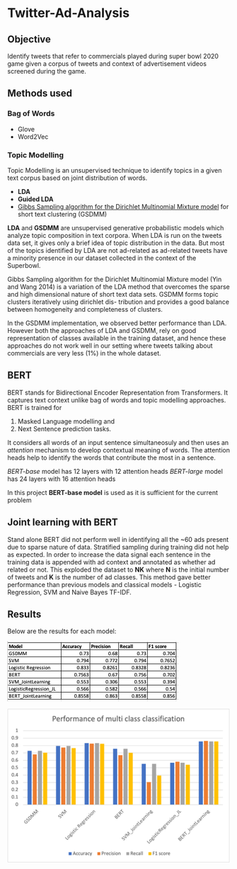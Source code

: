 # Twitter-Ad-Analysis

## Objective
Identify tweets that refer to commercials played during super bowl 2020 game given a corpus of tweets and context of advertisement videos screened during the game. 

## Methods used
### Bag of Words
- Glove
- Word2Vec

### Topic Modelling
Topic Modelling is an unsupervised technique to identify topics in a given text corpus based on joint distribution of words. 
- __LDA__ 
- __Guided LDA__
- [Gibbs Sampling algorithm for the Dirichlet Multinomial Mixture model](http://dbgroup.cs.tsinghua.edu.cn/wangjy/papers/KDD14-GSDMM.pdf) for short text clustering (GSDMM)

__LDA__ and __GSDMM__ are unsupervised generative probabilistic models which analyze topic composition in text corpora. When LDA is run on the tweets data set, it gives only a brief idea of topic distribution in the data. But most of the topics identified by LDA are not ad-related as ad-related tweets have a minority presence in our dataset collected in the context of the Superbowl. 

Gibbs Sampling algorithm for the Dirichlet Multinomial Mixture model (Yin and Wang 2014) is a variation of the LDA method that overcomes the sparse and high dimensional nature of short text data sets. GSDMM forms topic clusters iteratively using dirichlet dis- tribution and provides a good balance between homogeneity and completeness of clusters.

In the GSDMM implementation, we observed better performance than LDA. However both the approaches of LDA and GSDMM, rely on good representation of classes available in the training dataset, and hence these approaches do not work well in our setting where tweets talking about commercials are very less (1%) in the whole dataset.

## BERT
 BERT stands for Bidirectional Encoder Representation from Transformers. It captures text context unlike bag of words and topic modelling approaches. BERT is trained for
 1. Masked Language modelling and 
 2. Next Sentence prediction tasks. 
 
 It considers all words of an input sentence simultaneosuly and then uses an _attention_ mechanism to develop contextual meaning of words. The attention heads help to identify the words that contribute the most in a sentence. 

_BERT-base_ model has 12 layers with 12 attention heads
_BERT-large_ model has 24 layers with 16 attention heads

In this project __BERT-base model__ is used as it is sufficient for the current problem

## Joint learning with BERT

Stand alone BERT did not perform well in identifying all the ~60 ads present due to sparse nature of data. Stratified sampling during training did not help as expected. In order to increase the data signal each sentence in the training data is appended with ad context and annotated as whether ad related or not. This exploded the dataset to __NK__ where __N__ is the initial number of tweets and __K__ is the number of ad classes. This method gave better performance than previous models and classical models - Logistic Regression, SVM and Naive Bayes TF-IDF. 

## Results
Below are the results for each model:

![](results\classification_performance.png)

![](results\graph_classifier_performance.png)
